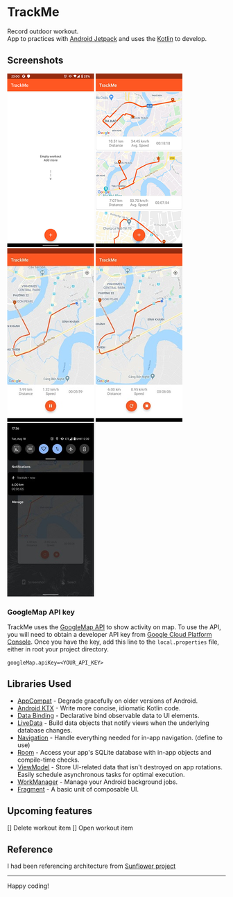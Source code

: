 TrackMe
=================
Record outdoor workout.<br>
App to practices with [Android Jetpack](https://developer.android.com/jetpack/components) and uses the [Kotlin](https://developer.android.com/kotlin) to develop.<br>

Screenshots
-----------

![Main screen empty](screenshots/main_screen_empty.png "Main screen empty")
![History workout](screenshots/main_history_workout.png "History workout")
![Record screen](screenshots/workout_recording.jpg "Workout recording")
![Pause screen](screenshots/workout_pause.jpg "Workout recording")
![Notification](screenshots/notification.jpg "Workout notification")

### GoogleMap API key

TrackMe uses the [GoogleMap API](https://developers.google.com/maps/documentation/android-sdk/overview) to show activity on map.
To use the API, you will need to obtain a developer API key from [Google Cloud Platform Console](https://cloud.google.com/console/google/maps-apis/overview).
Once you have the key, add this line to the `local.properties` file, either in root your project directory.

```
googleMap.apiKey=<YOUR_API_KEY>
```

Libraries Used
--------------

* [AppCompat][1] - Degrade gracefully on older versions of Android.
* [Android KTX][2] - Write more concise, idiomatic Kotlin code.
* [Data Binding][3] - Declarative bind observable data to UI elements.
* [LiveData][4] - Build data objects that notify views when the underlying database changes.
* [Navigation][5] - Handle everything needed for in-app navigation. (define to use)
* [Room][6] - Access your app's SQLite database with in-app objects and compile-time checks.
* [ViewModel][7] - Store UI-related data that isn't destroyed on app rotations. Easily schedule asynchronous tasks for optimal execution.
* [WorkManager][8] - Manage your Android background jobs.
* [Fragment][9] - A basic unit of composable UI.

Upcoming features
-------

[] Delete workout item
[] Open workout item

Reference
-------
I had been referencing architecture from [Sunflower project](https://github.com/android/sunflower)<br>

-------
Happy coding!

[1]: https://developer.android.com/topic/libraries/support-library/packages#v7-appcompat
[2]: https://developer.android.com/kotlin/ktx
[3]: https://developer.android.com/topic/libraries/data-binding/
[4]: https://developer.android.com/topic/libraries/architecture/livedata
[5]: https://developer.android.com/topic/libraries/architecture/navigation
[6]: https://developer.android.com/topic/libraries/architecture/room
[7]: https://developer.android.com/topic/libraries/architecture/viewmodel
[8]: https://developer.android.com/topic/libraries/architecture/workmanager
[9]: https://developer.android.com/guide/components/fragments